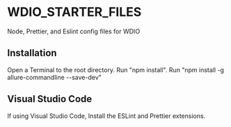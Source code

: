 # WDIO_STARTER_FILES

Node, Prettier, and Eslint config files for WDIO

## Installation

Open a Terminal to the root directory.
Run "npm install".
Run "npm install -g allure-commandline --save-dev"

## Visual Studio Code

If using Visual Studio Code, Install the ESLint and Prettier extensions.
